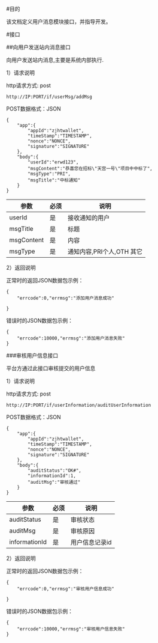 #目的

该文档定义用户消息模块接口，并指导开发。

#接口

##向用户发送站内消息接口

向用户发送站内消息,主要是系统内部执行.

1）请求说明

http请求方式: post

    http://IP:PORT/if/userMsg/addMsg


POST数据格式：JSON

    {
        "app":{
            "appId":"zjhtwallet",
            "timeStamp":"TIMESTAMP", 
            "nonce":"NONCE",
            "signature":"SIGNATURE"
        },
	    "body":{
            "userId":"erwd123",
            "msgContent":"恭喜您在招标\"天宫一号\"项目中中标了",
            "msgType":"PRI",
            "msgTitle":"中标通知"
        }
    }


参数|必须|说明
------|------|-------
userId|是|接收通知的用户
msgTitle|是|标题
msgContent|是|内容
msgType|是|通知内容,PRI个人,OTH 其它



2）返回说明

正常时的返回JSON数据包示例：

    {
        "errcode":0,"errmsg":"添加用户消息成功"
        
    }

错误时的JSON数据包示例：

    {
        "errcode":10000,"errmsg":"添加用户消息失败"
    }



###审核用户信息接口

平台方通过此接口审核提交的用户信息

1）请求说明

http请求方式: post

    http://IP:PORT/if/userInformation/auditUserInformation


POST数据格式：JSON

    {
        "app":{
            "appId":"zjhtwallet",
            "timeStamp":"TIMESTAMP", 
            "nonce":"NONCE",
            "signature":"SIGNATURE"
        },
        "body":{
            "auditStatus":"OK#",
            "informationId":1,
            "auditMsg":"审核通过"
        }
    }


参数|必须|说明
------|------|-------
auditStatus|是|审核状态
auditMsg|是|审核原因
informationId|是|用户信息记录id



2）返回说明

正常时的返回JSON数据包示例：

    {
        "errcode":0,"errmsg":"审核用户信息成功"
        
    }

错误时的JSON数据包示例：

    {
        "errcode":10000,"errmsg":"审核用户信息失败"
    }




